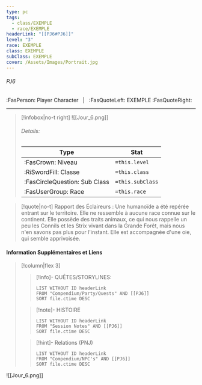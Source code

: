 ```yaml
---
type: pc
tags:
  - class/EXEMPLE
  - race/EXEMPLE
headerLink: "[[PJ6#PJ6]]"
level: "3"
race: EXEMPLE
class: EXEMPLE
subClass: EXEMPLE
cover: /Assets/Images/Portrait.jpg
---
```


###### PJ6
:FasPerson: Player Character &nbsp; | &nbsp; :FasQuoteLeft: EXEMPLE :FasQuoteRight:
___
> [!infobox|no-t right]
> ![[Jour_6.png]]
> ###### Details:
> | Type | Stat |
> | ---- | ---- |
> | :FasCrown: Niveau   | `=this.level` |
> | :RiSwordFill: Classe |  `=this.class`|
> | :FasCircleQuestion: Sub Class |  `=this.subClass`|
> |  :FasUserGroup: Race |  `=this.race`|

> [!quote|no-t]
> Rapport des Éclaireurs : Une humanoïde a été repérée entrant sur le territoire. Elle ne ressemble à aucune race connue sur le continent. Elle possède des traits animaux, ce qui nous rappelle un peu les Connils et les Strix vivant dans la Grande Forêt, mais nous n'en savons pas plus pour l'instant. Elle est accompagnée d'une oie, qui semble apprivoisée.
 
#### Information Supplémentaires et Liens
> [!column|flex 3]
>> [!info]- QUÊTES/STORYLINES:
>>```dataview
>>LIST WITHOUT ID headerLink
>>FROM "Compendium/Party/Quests" AND [[PJ6]]
>>SORT file.ctime DESC
>
>>[!note]- HISTOIRE
>>```dataview
>>LIST WITHOUT ID headerLink
>>FROM "Session Notes" AND [[PJ6]]
>>SORT file.ctime DESC
>
>>[!hint]- Relations (PNJ)
>>```dataview
>>LIST WITHOUT ID headerLink
>>FROM "Compendium/NPC's" AND [[PJ6]]
>>SORT file.ctime DESC

![[Jour_6.png]]
```image-layout-masonry-3

```